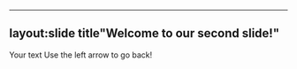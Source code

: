 ----
layout:slide
title"Welcome to our second slide!"
----
Your text
Use the left arrow to go back!
